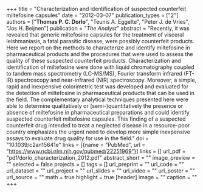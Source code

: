 +++
title = "Characterization and identification of suspected counterfeit miltefosine capsules"
date = "2012-03-07"
publication_types = ["2"]
authors = ["**Thomas P. C. Dorlo**", "Teunis A. Eggelte", "Peter J. de Vries", "Jos H. Beijnen"]
publication = "_The Analyst_"
abstract = "Recently, it was revealed that generic miltefosine capsules for the treatment of visceral leishmaniasis, a fatal parasitic disease, were possibly counterfeit products. Here we report on the methods to characterize and identify miltefosine in pharmaceutical products and the procedures that were used to assess the quality of these suspected counterfeit products. Characterization and identification of miltefosine were done with liquid chromatography coupled to tandem mass spectrometry (LC-MS/MS), Fourier transform infrared (FT-IR) spectroscopy and near-infrared (NIR) spectroscopy. Moreover, a simple, rapid and inexpensive colorimetric test was developed and evaluated for the detection of miltefosine in pharmaceutical products that can be used in the field. The complementary analytical techniques presented here were able to determine qualitatively or (semi-)quantitatively the presence or absence of miltefosine in pharmaceutical preparations and could identify suspected counterfeit miltefosine capsules. This finding of a suspected counterfeit drug intended to treat a neglected disease in a resource-poor country emphasizes the urgent need to develop more simple inexpensive assays to evaluate drug quality for use in the field."
doi = "10.1039/c2an15641e"
links = [{name = "PubMed", url = "https://www.ncbi.nlm.nih.gov/pubmed/22251969"}]
links = []
url_pdf = "pdf/dorlo_characterization_2012.pdf"
abstract_short = ""
image_preview = ""
selected = false
projects = []
tags = []
url_preprint = ""
url_code = ""
url_dataset = ""
url_project = ""
url_slides = ""
url_video = ""
url_poster = ""
url_source = ""
math = true
highlight = true
[header]
image = ""
caption = ""
+++
